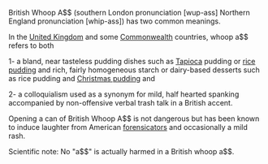 British Whoop A\$\$ (southern London pronunciation \[wup-ass\] Northern
England pronunciation \[whip-ass\]) has two common meanings.

In the [United Kingdom](http://en.wikipedia.org/wiki/United_Kingdom) and
some
[Commonwealth](http://en.wikipedia.org/wiki/Commonwealth_of_Nations)
countries, whoop a\$\$ refers to both

1- a bland, near tasteless pudding dishes such as
[Tapioca](http://en.wikipedia.org/wiki/Tapioca) pudding or [rice
pudding](http://en.wikipedia.org/wiki/Rice_pudding) and rich, fairly
homogeneous starch or dairy-based desserts such as rice pudding and
[Christmas pudding](http://en.wikipedia.org/wiki/Christmas_pudding) and

2- a colloquialism used as a synonym for mild, half hearted spanking
accompanied by non-offensive verbal trash talk in a British accent.

Opening a can of British Whoop A\$\$ is not dangerous but has been known
to induce laughter from American
[forensicators](http://www.urbandictionary.com/define.php?term=Forensicator)
and occasionally a mild rash.

Scientific note: No "a\$\$" is actually harmed in a British whoop a\$\$.
